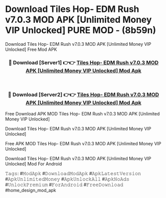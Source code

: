 # Download Tiles Hop- EDM Rush v7.0.3 MOD APK [Unlimited Money VIP Unlocked] PURE MOD - (8b59n)
Download Tiles Hop- EDM Rush v7.0.3 MOD APK [Unlimited Money VIP Unlocked] Free Mod APK

<div align="center">
<h3>🔴 Download [Server1] 👉👉 <a href="https://apk-comot.site?title=Tiles_Hop-_EDM_Rush_v7.0.3_MOD_APK_[Unlimited_Money_VIP_Unlocked]">Tiles Hop- EDM Rush v7.0.3 MOD APK [Unlimited Money VIP Unlocked] Mod Apk</a></h3><br>

<h3>🔴 Download [Server2] 👉👉 <a href="https://apk-comot.site?title=Tiles_Hop-_EDM_Rush_v7.0.3_MOD_APK_[Unlimited_Money_VIP_Unlocked]">Tiles Hop- EDM Rush v7.0.3 MOD APK [Unlimited Money VIP Unlocked] Mod Apk</a></h3>
</div>


Free Download APK MOD Tiles Hop- EDM Rush v7.0.3 MOD APK [Unlimited Money VIP Unlocked]

Download Tiles Hop- EDM Rush v7.0.3 MOD APK [Unlimited Money VIP Unlocked] 

Free APK MOD Tiles Hop- EDM Rush v7.0.3 MOD APK [Unlimited Money VIP Unlocked] 

Download Tiles Hop- EDM Rush v7.0.3 MOD APK [Unlimited Money VIP Unlocked] Mod For Android

𝚃𝚊𝚐𝚜: #𝙼𝚘𝚍𝙰𝚙𝚔 #𝙳𝚘𝚠𝚗𝚕𝚘𝚊𝚍𝙼𝚘𝚍𝙰𝚙𝚔 #𝙰𝚙𝚔𝙻𝚊𝚝𝚎𝚜𝚝𝚅𝚎𝚛𝚜𝚒𝚘𝚗 #𝙰𝚙𝚔𝚄𝚗𝚕𝚒𝚖𝚒𝚝𝚎𝚍𝙼𝚘𝚗𝚎𝚢 #𝙰𝚙𝚔𝚄𝚗𝚕𝚘𝚌𝚔𝙰𝚕𝚕 #𝙰𝚙𝚔𝙽𝚘𝙰𝚍𝚜 #𝚄𝚗𝚕𝚘𝚌𝚔𝙿𝚛𝚎𝚖𝚒𝚞𝚖 #𝙵𝚘𝚛𝙰𝚗𝚍𝚛𝚘𝚒𝚍 #𝙵𝚛𝚎𝚎𝙳𝚘𝚠𝚗𝚕𝚘𝚊𝚍 #home_design_mod_apk